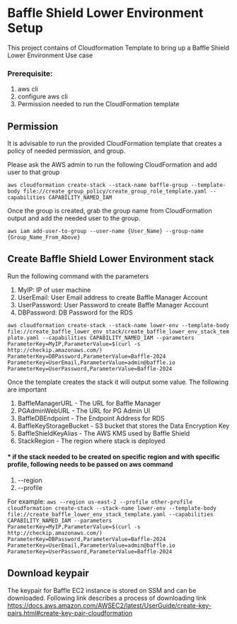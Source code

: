 # Baffle Shield Lower Environment Setup

This project contains of Cloudformation Template to bring up a Baffle Shield Lower Environment Use case

### Prerequisite:

1. aws cli 
2. configure aws cli 
3. Permission needed to run the CloudFormation template


## Permission

It is advisable to run the provided CloudFormation template that creates a policy of needed permission, and group. 

Please ask the AWS admin to run the following CloudFormation and add user to that group 

`aws cloudformation create-stack --stack-name baffle-group --template-body file://create_group_policy/create_group_role_template.yaml --capabilities CAPABILITY_NAMED_IAM`

Once the group is created, grab the group name from CloudFormation output and add the needed user to the group.

`aws iam add-user-to-group --user-name {User_Name} --group-name {Group_Name_From_Above}`


## Create Baffle Shield Lower Environment stack

Run the following command with the parameters
1. MyIP: IP of user machine
2. UserEmail: User Email address to create Baffle Manager Account 
3. UserPassword: User Password to create Baffle Manager Account 
4. DBPassword: DB Password for the RDS

`aws cloudformation create-stack --stack-name lower-env --template-body file://create_baffle_lower_env_stack/create_baffle_lower_env_stack_template.yaml --capabilities CAPABILITY_NAMED_IAM --parameters ParameterKey=MyIP,ParameterValue=$(curl -s http://checkip.amazonaws.com/) ParameterKey=DBPassword,ParameterValue=Baffle-2024 ParameterKey=UserEmail,ParameterValue=admin@baffle.io ParameterKey=UserPassword,ParameterValue=Baffle-2024`

Once the template creates the stack it will output some value. The following are important
1. BaffleManagerURL - The URL for Baffle Manager
2. PGAdminWebURL - The URL for PG Admin UI
3. BaffleDBEndpoint	- The Endpoint Address for RDS
4. BaffleKeyStorageBucket	- S3 bucket that stores the Data Encryption Key
5. BaffleShieldKeyAlias	- The AWS KMS used by Baffle Shield
6. StackRegion	- The region where stack is deployed

#### * if the stack needed to be created on specific region and with specific profile, following needs to be passed on aws command
1. --region
2. --profile

For example:
`aws --region us-east-2 --profile other-profile cloudformation create-stack --stack-name lower-env --template-body file://create_baffle_lower_env_stack_template.yaml --capabilities CAPABILITY_NAMED_IAM --parameters ParameterKey=MyIP,ParameterValue=$(curl -s http://checkip.amazonaws.com/) ParameterKey=DBPassword,ParameterValue=Baffle-2024 ParameterKey=UserEmail,ParameterValue=admin@baffle.io ParameterKey=UserPassword,ParameterValue=Baffle-2024`


## Download keypair 
The keypair for Baffle EC2 instance is stored on SSM and can be downloaded. Following link describes a process of downloading link 
https://docs.aws.amazon.com/AWSEC2/latest/UserGuide/create-key-pairs.html#create-key-pair-cloudformation
